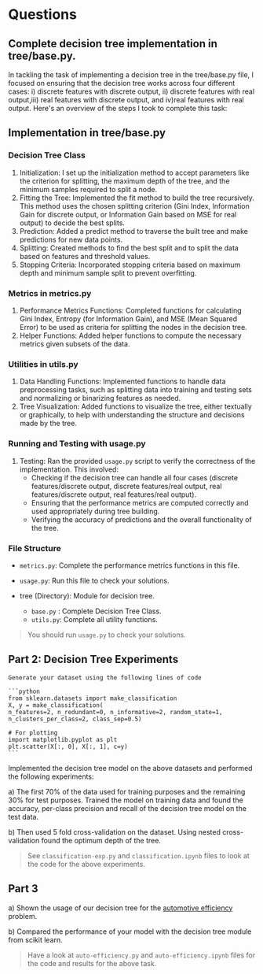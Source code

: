 # Questions

## Complete decision tree implementation in tree/base.py. 

In tackling the task of implementing a decision tree in the tree/base.py file, I focused on ensuring that the decision tree works across four different cases: i) discrete features with discrete output, ii) discrete features with real output,iii) real features with discrete output, and iv)real features with real output. Here's an overview of the steps I took to complete this task:

## Implementation in tree/base.py

### Decision Tree Class
1. Initialization: I set up the initialization method to accept parameters like the criterion for splitting, the maximum depth of the tree, and the minimum samples required to split a node.
2. Fitting the Tree: Implemented the fit method to build the tree recursively. This method uses the chosen splitting criterion (Gini Index, Information Gain for discrete output, or Information Gain based on MSE for real output) to decide the best splits.
3. Prediction: Added a predict method to traverse the built tree and make predictions for new data points.
4. Splitting: Created methods to find the best split and to split the data based on features and threshold values.
5. Stopping Criteria: Incorporated stopping criteria based on maximum depth and minimum sample split to prevent overfitting.
### Metrics in metrics.py
1. Performance Metrics Functions: Completed functions for calculating Gini Index, Entropy (for Information Gain), and MSE (Mean Squared Error) to be used as criteria for splitting the nodes in the decision tree.
2. Helper Functions: Added helper functions to compute the necessary metrics given subsets of the data.
### Utilities in utils.py
1. Data Handling Functions: Implemented functions to handle data preprocessing tasks, such as splitting data into training and testing sets and normalizing or binarizing features as needed.
2. Tree Visualization: Added functions to visualize the tree, either textually or graphically, to help with understanding the structure and decisions made by the tree.
### Running and Testing with usage.py
1. Testing: Ran the provided `usage.py` script to verify the correctness of the implementation. This involved:
    - Checking if the decision tree can handle all four cases (discrete features/discrete output, discrete features/real output, real features/discrete output, real features/real output).
    - Ensuring that the performance metrics are computed correctly and used appropriately during tree building.
    - Verifying the accuracy of predictions and the overall functionality of the tree.


### File Structure
- `metrics.py`: Complete the performance metrics functions in this file. 

- `usage.py`: Run this file to check your solutions.

- tree (Directory): Module for decision tree.
    - `base.py` : Complete Decision Tree Class.
    - `utils.py`: Complete all utility functions.

> You should run `usage.py` to check your solutions. 


## Part 2: Decision Tree Experiments 

    Generate your dataset using the following lines of code

    ```python
    from sklearn.datasets import make_classification
    X, y = make_classification(
    n_features=2, n_redundant=0, n_informative=2, random_state=1, n_clusters_per_class=2, class_sep=0.5)

    # For plotting
    import matplotlib.pyplot as plt
    plt.scatter(X[:, 0], X[:, 1], c=y)
    ```

Implemented the decision tree model on the above datasets and performed the following experiments:

a) The first 70% of the data used for training purposes and the remaining 30% for test purposes. Trained the model on training data and found the accuracy, per-class precision and recall of the decision tree model on the test data.

b) Then used 5 fold cross-validation on the dataset. Using nested cross-validation found the optimum depth of the tree. 

>  See `classification-exp.py` and `classification.ipynb` files to look at the code for the above experiments.

## Part 3 
a) Shown the usage of our decision tree for the [automotive efficiency](https://archive.ics.uci.edu/ml/datasets/auto+mpg) problem.

b) Compared the performance of your model with the decision tree module from scikit learn.
    
   > Have a look at `auto-efficiency.py` and `auto-efficiency.ipynb` files for the code and results for the above task.
    
